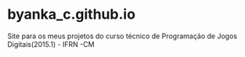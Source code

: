 # byanka_c.github.io
Site para os meus projetos do curso técnico de Programação de Jogos Digitais(2015.1) - IFRN -CM
